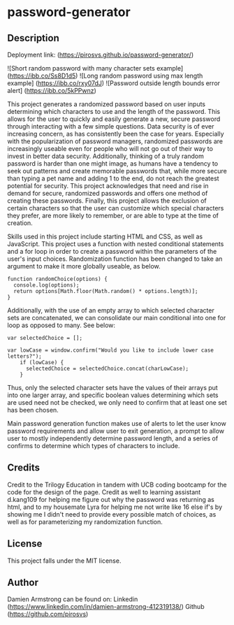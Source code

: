 # password-generator

## Description

Deployment link: (https://pirosvs.github.io/password-generator/)

![Short random password with many character sets example] (https://ibb.co/Ss8D1d5)
![Long random password using max length example] (https://ibb.co/rxy07dJ)
![Password outside length bounds error alert] (https://ibb.co/5kPPwnz)

This project generates a randomized password based on user inputs determining which characters to use and the length of the password. This allows for the user to quickly and easily generate a new, secure password through interacting with a few simple questions. Data security is of ever increasing concern, as has consistently been the case for years. Especially with the popularization of password managers, randomized passwords are increasingly useable even for people who will not go out of their way to invest in better data security. Additionally, thinking of a truly random password is harder than one might image, as humans have a tendency to seek out patterns and create memorable passwords that, while more secure than typing a pet name and adding 1 to the end, do not reach the greatest potential for security. This project acknowledges that need and rise in demand for secure, randomized passwords and offers one method of creating these passwords. Finally, this project allows the exclusion of certain characters so that the user can customize which special characters they prefer, are more likely to remember, or are able to type at the time of creation.

Skills used in this project include starting HTML and CSS, as well as JavaScript. This project uses a function with nested conditional statements and a for loop in order to create a password within the parameters of the user's input choices. Randomization function has been changed to take an argument to make it more globally useable, as below.

```
function randomChoice(options) {
  console.log(options);
  return options[Math.floor(Math.random() * options.length)];
}
```

Additionally, with the use of an empty array to which selected character sets are concatenated, we can consolidate our main conditional into one for loop as opposed to many. See below:

```
var selectedChoice = [];
```

```
var lowCase = window.confirm("Would you like to include lower case letters?");
    if (lowCase) {
      selectedChoice = selectedChoice.concat(charLowCase);
    }
```

Thus, only the selected character sets have the values of their arrays put into one larger array, and specific boolean values determining which sets are used need not be checked, we only need to confirm that at least one set has been chosen.

Main password generation function makes use of alerts to let the user know password requirements and allow user to exit generation, a prompt to allow user to mostly independently determine password length, and a series of confirms to determine which types of characters to include.

## Credits
Credit to the Trilogy Education in tandem with UCB coding bootcamp for the code for the design of the page. Credit as well to learning assistant d.kang109 for helping me figure out why the password was returning as html, and to my housemate Lyra for helping me not write like 16 else if's by showing me I didn't need to provide every possible match of choices, as well as for parameterizing my randomization function.

## License
This project falls under the MIT license.


## Author
Damien Armstrong can be found on:
Linkedin (https://www.linkedin.com/in/damien-armstrong-412319138/)
Github (https://github.com/pirosvs)